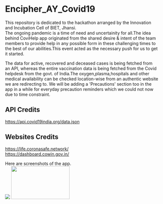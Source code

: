 # Encipher_AY_Covid19
This repository is dedicated to the hackathon arranged by the Innovation and Incubation Cell of BIET, Jhansi. <br>
The ongoing pandemic is a time of need and uncertainity for all.The idea behind CoviHelp app originated from the shared desire & intent of the team members to provide help in any possible form in these challenging times to the best of our abilities.This event acted as the necessary push for us to get it started. <br>  
 
The data for active, recovered and deceased cases is being fetched from an API, whereas the entire vaccination data is being fetched from the Covid helpdesk from the govt. of India.The oxygen,plasma,hospitals and other medical availability can be checked location-wise from an authentic website we are redirecting to. We will be adding a 'Precautions' section too in the app in a while for everyday precaution reminders which we could not now due to time constraint. <br>
## API Credits <br>
https://api.covid19india.org/data.json

## Websites Credits <br>
https://life.coronasafe.network/ <br>
https://dashboard.cowin.gov.in/

Here are screenshots of the app. <br>
<img src="https://github.com/gargdev/Encipher_AY_Covid19/blob/main/app/Phone%20Wallpaper%20Mockup%20Instagram%20Story%20Design.gif"/>
<img src="https://github.com/gargdev/Encipher_AY_Covid19/blob/main/app/Blue%20Phone%20Text%20Message%20Instagram%20Reel%20Video%20.png" style="width:192px;height:108px;"/>

